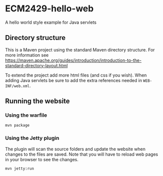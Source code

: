 # ECM2429-hello-web

A hello world style example for Java servlets

## Directory structure

This is a Maven project using the standard Maven directory structure. For more information see <https://maven.apache.org/guides/introduction/introduction-to-the-standard-directory-layout.html>

To extend the project add more html files (and css if you wish).  When adding Java servlets be sure to add the extra references needed in ```WEB-INF/web.xml```.

## Running the website

### Using the warfile

```sh
mvn package
```

### Using the Jetty plugin

The plugin will scan the source folders and update the website when changes to the files are saved.  Note that you will have to reload web pages in your browser to see the changes.

```sh
mvn jetty:run
```
